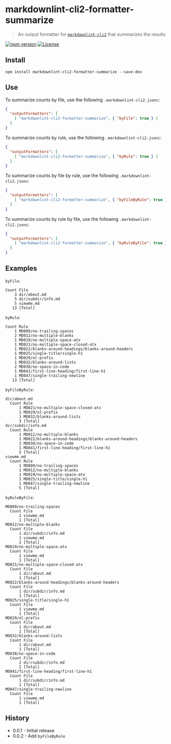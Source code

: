 # markdownlint-cli2-formatter-summarize

> An output formatter for [`markdownlint-cli2`][markdownlint-cli2] that
> summarizes the results

[![npm version][npm-image]][npm-url]
[![License][license-image]][license-url]

## Install

```shell
npm install markdownlint-cli2-formatter-summarize --save-dev
```

## Use

To summarize counts by file, use the following `.markdownlint-cli2.jsonc`:

```json
{
  "outputFormatters": [
    [ "markdownlint-cli2-formatter-summarize", { "byFile": true } ]
  ]
}
```

To summarize counts by rule, use the following `.markdownlint-cli2.jsonc`:

```json
{
  "outputFormatters": [
    [ "markdownlint-cli2-formatter-summarize", { "byRule": true } ]
  ]
}
```

To summarize counts by file by rule, use the following
`.markdownlint-cli2.jsonc`:

```json
{
  "outputFormatters": [
    [ "markdownlint-cli2-formatter-summarize", { "byFileByRule": true } ]
  ]
}
```

To summarize counts by rule by file, use the following
`.markdownlint-cli2.jsonc`:

```json
{
  "outputFormatters": [
    [ "markdownlint-cli2-formatter-summarize", { "byRuleByFile": true } ]
  ]
}
```

## Examples

`byFile`:

```text
Count File
    3 dir/about.md
    5 dir/subdir/info.md
    5 viewme.md
   13 [Total]
```

`byRule`:

```text
Count Rule
    1 MD009/no-trailing-spaces
    2 MD012/no-multiple-blanks
    1 MD019/no-multiple-space-atx
    1 MD021/no-multiple-space-closed-atx
    1 MD022/blanks-around-headings/blanks-around-headers
    1 MD025/single-title/single-h1
    1 MD029/ol-prefix
    1 MD032/blanks-around-lists
    2 MD038/no-space-in-code
    1 MD041/first-line-heading/first-line-h1
    1 MD047/single-trailing-newline
   13 [Total]
```

`byFileByRule`:

```text
dir/about.md
  Count Rule
      1 MD021/no-multiple-space-closed-atx
      1 MD029/ol-prefix
      1 MD032/blanks-around-lists
      3 [Total]
dir/subdir/info.md
  Count Rule
      1 MD012/no-multiple-blanks
      1 MD022/blanks-around-headings/blanks-around-headers
      2 MD038/no-space-in-code
      1 MD041/first-line-heading/first-line-h1
      5 [Total]
viewme.md
  Count Rule
      1 MD009/no-trailing-spaces
      1 MD012/no-multiple-blanks
      1 MD019/no-multiple-space-atx
      1 MD025/single-title/single-h1
      1 MD047/single-trailing-newline
      5 [Total]
```

`byRuleByFile`:

```text
MD009/no-trailing-spaces
  Count File
      1 viewme.md
      1 [Total]
MD012/no-multiple-blanks
  Count File
      1 dir/subdir/info.md
      1 viewme.md
      2 [Total]
MD019/no-multiple-space-atx
  Count File
      1 viewme.md
      1 [Total]
MD021/no-multiple-space-closed-atx
  Count File
      1 dir/about.md
      1 [Total]
MD022/blanks-around-headings/blanks-around-headers
  Count File
      1 dir/subdir/info.md
      1 [Total]
MD025/single-title/single-h1
  Count File
      1 viewme.md
      1 [Total]
MD029/ol-prefix
  Count File
      1 dir/about.md
      1 [Total]
MD032/blanks-around-lists
  Count File
      1 dir/about.md
      1 [Total]
MD038/no-space-in-code
  Count File
      2 dir/subdir/info.md
      2 [Total]
MD041/first-line-heading/first-line-h1
  Count File
      1 dir/subdir/info.md
      1 [Total]
MD047/single-trailing-newline
  Count File
      1 viewme.md
      1 [Total]
```

## History

- 0.0.1 - Initial release
- 0.0.2 - Add `byFileByRule`

<!-- markdownlint-disable line-length -->

[license-image]: https://img.shields.io/npm/l/markdownlint-cli2-formatter-summarize.svg
[license-url]: https://opensource.org/licenses/MIT
[markdownlint-cli2]: https://github.com/DavidAnson/markdownlint-cli2
[npm-image]: https://img.shields.io/npm/v/markdownlint-cli2-formatter-summarize.svg
[npm-url]: https://www.npmjs.com/package/markdownlint-cli2-formatter-summarize
